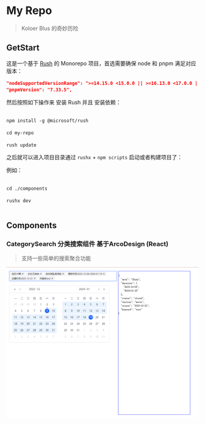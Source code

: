 # My Repo

> Koloer Blus 的奇妙历险

## GetStart 

这是一个基于 [Rush](https://rushjs.io/pages/intro/get_started/) 的 Monorepo 项目，首选需要确保 node 和 pnpm 满足对应版本：

```json
"nodeSupportedVersionRange": ">=14.15.0 <15.0.0 || >=16.13.0 <17.0.0 || >=18.11.0 <19.0.0",
"pnpmVersion": "7.33.5",
```

然后按照如下操作来 安装 Rush 并且 安装依赖：

```

npm install -g @microsoft/rush

cd my-repo

rush update

```

之后就可以进入项目目录通过 `rushx` + `npm scripts` 启动或者构建项目了：

例如：

```

cd ./components

rushx dev


```

## Components

### CategorySearch 分类搜索组件 基于ArcoDesign (React)

> 支持一些简单的搜索聚合功能

![](./doc-assets/category-search.demo.png)
